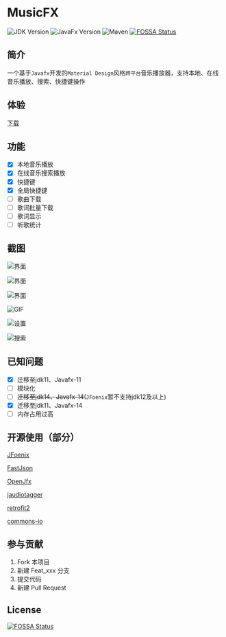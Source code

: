 <!--
 * @Author: lzw-723
 * @Date: 2020-03-27 18:37:23
 * @LastEditTime: 2020-04-17 15:45:59
 * @LastEditors: lzw-723
 * @Description: In User Settings Edit
 * @FilePath: \MusicFx\README.md
 -->

# MusicFX

![JDK Version](https://img.shields.io/badge/JDK-11-red)
![JavaFx Version](https://img.shields.io/badge/JavaFx-14-blue)
![Maven](https://img.shields.io/badge/构建工具-Maven-green)
[![FOSSA Status](https://app.fossa.com/api/projects/git%2Bgithub.com%2Flzw-723%2FMusicFx.svg?type=shield)](https://app.fossa.com/projects/git%2Bgithub.com%2Flzw-723%2FMusicFx?ref=badge_shield)

## 简介

一个基于`Javafx`开发的`Material Design`风格`跨平台`音乐播放器，支持本地、在线音乐播放、搜索、快捷键操作

## 体验

[下载](https://lanzous.com/b02yu3pqb)

## 功能

* [x] 本地音乐播放
* [x] 在线音乐搜索播放
* [x] 快捷键
* [x] 全局快捷键
* [ ] 歌曲下载
* [ ] 歌词批量下载
* [ ] 歌词显示
* [ ] 听歌统计

## 截图

![界面](https://s1.ax1x.com/2020/04/16/JFDE1U.png)

![界面](https://s1.ax1x.com/2020/04/16/JFDp0s.png)

![界面](https://s1.ax1x.com/2020/04/16/JFBRfK.png)

![GIF](https://s1.ax1x.com/2020/04/16/JFBwSU.gif)

![设置](https://s1.ax1x.com/2020/04/16/JFsDOg.png)

![搜索](https://s1.ax1x.com/2020/04/16/JFsgkn.gif)

## 已知问题

* [x] 迁移至jdk11、Javafx-11  
* [ ] 模块化  
* [ ] ~~迁移至jdk14、Javafx-14~~(`JFoenix`暂不支持jdk12及以上)
* [x] 迁移至jdk11、Javafx-14
* [ ] 内存占用过高

## 开源使用（部分）

[JFoenix](https://github.com/jfoenixadmin/JFoenix)

[FastJson](https://github.com/alibaba/fastjson)

[OpenJfx](https://openjdk.java.net/projects/openjfx/)

[jaudiotagger](https://jaudiotagger.dev.java.net/)

[retrofit2](https://square.github.io/retrofit/)

[commons-io](http://commons.apache.org/proper/commons-io/)

## 参与贡献

1. Fork 本项目
2. 新建 Feat_xxx 分支
3. 提交代码
4. 新建 Pull Request


## License
[![FOSSA Status](https://app.fossa.com/api/projects/git%2Bgithub.com%2Flzw-723%2FMusicFx.svg?type=large)](https://app.fossa.com/projects/git%2Bgithub.com%2Flzw-723%2FMusicFx?ref=badge_large)